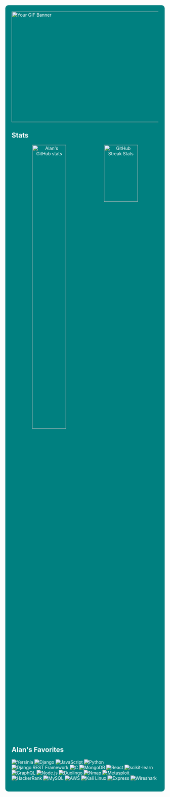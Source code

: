<div style="background-color: teal; padding: 20px; border-radius: 10px; color: white;">
    <img src="https://media1.tenor.com/m/xiWD7lkCTIcAAAAd/trees-windy.gif" alt="Your GIF Banner" width="1000" height="350">


 ## Stats
<div align="center">
    <img src="https://github-readme-stats.vercel.app/api?username=alankamei&theme=shades-of-purple&show_icons=true" alt="Alan's GitHub stats" width="48%" style="vertical-align: top;">
    <img src="https://streak-stats.demolab.com/?user=alankamei&theme=shades-of-purple" alt="GitHub Streak Stats" width="48%" style="vertical-align: top; height:180px;">
</div>









  

## Alan's Favorites
![Yersinia](https://img.shields.io/badge/yersinia-%23092E2E.svg?style=for-the-badge&logo=yersinia&logoColor=white)
![Django](https://img.shields.io/badge/django-%23092E2E.svg?style=for-the-badge&logo=django&logoColor=white)
![JavaScript](https://img.shields.io/badge/javascript-%23323330.svg?style=for-the-badge&logo=javascript&logoColor=%23F7DF1E)
![Python](https://img.shields.io/badge/python-3670A0?style=for-the-badge&logo=python&logoColor=ffdd54)
![Django REST Framework](https://img.shields.io/badge/django%20rest%20framework-%23092E2E.svg?style=for-the-badge&logo=django&logoColor=white)
![C](https://img.shields.io/badge/c-%2300599C.svg?style=for-the-badge&logo=c&logoColor=white)
![MongoDB](https://img.shields.io/badge/mongodb-%2347A248.svg?style=for-the-badge&logo=mongodb&logoColor=white)
![React](https://img.shields.io/badge/react-%2320232a.svg?style=for-the-badge&logo=react&logoColor=%2361DAFB)
![scikit-learn](https://img.shields.io/badge/scikit--learn-F7931E.svg?style=for-the-badge&logo=scikit-learn&logoColor=white)
![GraphQL](https://img.shields.io/badge/-GraphQL-E10098?style=for-the-badge&logo=graphql&logoColor=white)
![Node.js](https://img.shields.io/badge/node.js-%2300B748.svg?style=for-the-badge&logo=node.js&logoColor=white)
![Duolingo](https://img.shields.io/badge/duolingo-%2348A83B.svg?style=for-the-badge&logo=duolingo&logoColor=white)
![Nmap](https://img.shields.io/badge/nmap-%234EAA1E.svg?style=for-the-badge&logo=nmap&logoColor=white)
![Metasploit](https://img.shields.io/badge/metasploit-%23E74C3C.svg?style=for-the-badge&logo=metasploit&logoColor=white)
![HackerRank](https://img.shields.io/badge/hackerrank-%2345B31C.svg?style=for-the-badge&logo=hackerrank&logoColor=white)
![MySQL](https://img.shields.io/badge/mysql-%234479A1.svg?style=for-the-badge&logo=mysql&logoColor=white)
![AWS](https://img.shields.io/badge/aws-%23232F7E.svg?style=for-the-badge&logo=amazon-aws&logoColor=white)
![Kali Linux](https://img.shields.io/badge/kali%20linux-%233F5B93.svg?style=for-the-badge&logo=kali-linux&logoColor=white)
![Express](https://img.shields.io/badge/express-%23404D59.svg?style=for-the-badge&logo=express&logoColor=white)
![Wireshark](https://img.shields.io/badge/wireshark-%23D77B7E.svg?style=for-the-badge&logo=wireshark&logoColor=white)





</div>
